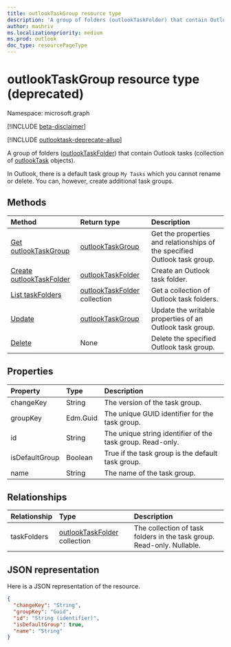 ```yaml
---
title: outlookTaskGroup resource type
description: 'A group of folders (outlookTaskFolder) that contain Outlook tasks (collection of outlookTask objects). '
author: mashriv
ms.localizationpriority: medium
ms.prod: outlook
doc_type: resourcePageType
---
```


# outlookTaskGroup resource type (deprecated)

Namespace: microsoft.graph

[!INCLUDE [beta-disclaimer](../../includes/beta-disclaimer.md)]

[!INCLUDE [outlooktask-deprecate-allup](../../includes/outlooktask-deprecate-allup.md)]

A group of folders ([outlookTaskFolder](outlooktaskfolder.md)) that contain Outlook tasks (collection of [outlookTask](outlooktask.md) objects). 

In Outlook, there is a default task group `My Tasks` which you cannot rename or delete. You can, however, create additional task groups. 

## Methods

| Method                                                                  | Return type                                          | Description                                                               |
| :---------------------------------------------------------------------- | :--------------------------------------------------- | :------------------------------------------------------------------------ |
| [Get outlookTaskGroup](../api/outlooktaskgroup-get.md)                  | [outlookTaskGroup](outlooktaskgroup.md)              | Get the properties and relationships of the specified Outlook task group. |
| [Create outlookTaskFolder](../api/outlooktaskgroup-post-taskfolders.md) | [outlookTaskFolder](outlooktaskfolder.md)            | Create an Outlook task folder.                                            |
| [List taskFolders](../api/outlooktaskgroup-list-taskfolders.md)         | [outlookTaskFolder](outlooktaskfolder.md) collection | Get a collection of Outlook task folders.                                 |
| [Update](../api/outlooktaskgroup-update.md)                             | [outlookTaskGroup](outlooktaskgroup.md)              | Update the writable properties of an Outlook task group.                  |
| [Delete](../api/outlooktaskgroup-delete.md)                             | None                                                 | Delete the specified Outlook task group.                                  |

## Properties

| Property       | Type     | Description                                                |
| :------------- | :------- | :--------------------------------------------------------- |
| changeKey      | String   | The version of the task group.                             |
| groupKey       | Edm.Guid | The unique GUID identifier for the task group.             |
| id             | String   | The unique string identifier of the task group. Read-only. |
| isDefaultGroup | Boolean  | True if the task group is the default task group.          |
| name           | String   | The name of the task group.                                |

## Relationships

| Relationship | Type                                                 | Description                                                            |
| :----------- | :--------------------------------------------------- | :--------------------------------------------------------------------- |
| taskFolders  | [outlookTaskFolder](outlooktaskfolder.md) collection | The collection of task folders in the task group. Read-only. Nullable. |

## JSON representation

Here is a JSON representation of the resource.

<!-- {
  "blockType": "resource",
  "optionalProperties": [

  ],
  "keyProperty": "id",
  "baseType":"microsoft.graph.entity",  
  "@odata.type": "microsoft.graph.outlookTaskGroup"
}-->

```json
{
  "changeKey": "String",
  "groupKey": "Guid",
  "id": "String (identifier)",
  "isDefaultGroup": true,
  "name": "String"
}

```

<!-- uuid: 8fcb5dbc-d5aa-4681-8e31-b001d5168d79
2015-10-25 14:57:30 UTC -->

<!--
{
  "type": "#page.annotation",
  "description": "outlookTaskGroup resource",
  "keywords": "",
  "section": "documentation",
  "tocPath": "",
  "suppressions": []
}
-->
